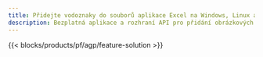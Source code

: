 ```yaml
---
title: Přidejte vodoznaky do souborů aplikace Excel na Windows, Linux a macOS
description: Bezplatná aplikace a rozhraní API pro přidání obrázkových nebo textových vodoznaků do souborů XLS, XLSX a ODS
---
```

{{< blocks/products/pf/agp/feature-solution >}} 

